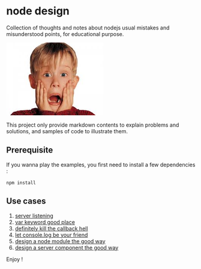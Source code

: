 # node design

Collection of thoughts and notes about nodejs usual mistakes and misunderstood points, for educational purpose.

![Oh no!](https://raw.githubusercontent.com/openhoat/node-design/master/assets/oh-no.jpg)

This project only provide markdown contents to explain problems and solutions, and samples of code to illustrate them.

## Prerequisite

If you wanna play the examples, you first need to install a few dependencies :

```
npm install
```

## Use cases

1. [server listening](server-listening.md)
2. [var keyword good place](var.md)
3. [definitely kill the callback hell](callback-hell.md)
4. [let console.log be your friend](console.md)
5. [design a node module the good way](module.md)
6. [design a server component the good way](server.md)


Enjoy !